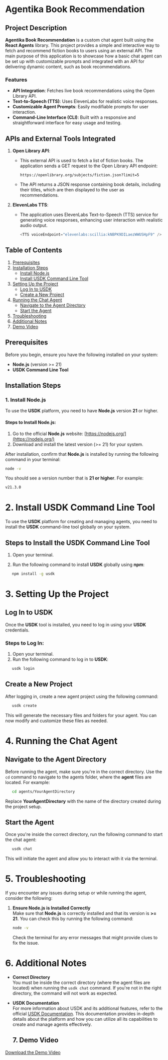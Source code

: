 # Agentika Book Recommendation

## Project Description

**Agentika Book Recommendation** is a custom chat agent built using the **React Agents** library. This project provides a simple and interactive way to fetch and recommend fiction books to users using an external API. The main purpose of this application is to showcase how a basic chat agent can be set up with customizable prompts and integrated with an API for delivering dynamic content, such as book recommendations.

### Features
- **API Integration**: Fetches live book recommendations using the Open Library API.
- **Text-to-Speech (TTS)**: Uses ElevenLabs for realistic voice responses.
- **Customizable Agent Prompts**: Easily modifiable prompts for user interaction.
- **Command-Line Interface (CLI)**: Built with a responsive and straightforward interface for easy usage and testing.

## APIs and External Tools Integrated

1. **Open Library API**:
   - This external API is used to fetch a list of fiction books. The application sends a GET request to the Open Library API endpoint:
     ```url
     https://openlibrary.org/subjects/fiction.json?limit=5
     ```
   - The API returns a JSON response containing book details, including their titles, which are then displayed to the user as recommendations.

2. **ElevenLabs TTS**:
   - The application uses ElevenLabs Text-to-Speech (TTS) service for generating voice responses, enhancing user interaction with realistic audio output.
     ```javascript
     <TTS voiceEndpoint="elevenlabs:scillia:kNBPK9DILaezWWUSHpF9" />
     ```


## Table of Contents

1. [Prerequisites](#prerequisites)
2. [Installation Steps](#installation-steps)
    - [Install Node.js](#1-install-nodejs)
    - [Install USDK Command Line Tool](#2-install-usdk-command-line-tool)
3. [Setting Up the Project](#setting-up-the-project)
    - [Log In to USDK](#3-log-in-to-usdk)
    - [Create a New Project](#4-create-a-new-project)
4. [Running the Chat Agent](#running-the-chat-agent)
    - [Navigate to the Agent Directory](#5-navigate-to-the-agent-directory)
    - [Start the Agent](#6-start-the-agent)
5. [Troubleshooting](#troubleshooting)
6. [Additional Notes](#additional-notes)
7. [Demo Video](#Demo-video)


## Prerequisites

Before you begin, ensure you have the following installed on your system:

- **Node.js** (version >= 21)
- **USDK Command Line Tool**

## Installation Steps

### 1. Install Node.js

To use the **USDK** platform, you need to have **Node.js** version **21** or higher.

#### Steps to Install Node.js:
1. Go to the official **Node.js** website: [https://nodejs.org/](https://nodejs.org/)
2. Download and install the latest version (>= 21) for your system.

After installation, confirm that **Node.js** is installed by running the following command in your terminal:

```bash
node -v
```
You should see a version number that is **21 or higher**. For example:

```bash
v21.3.0
```

# 2. Install USDK Command Line Tool

To use the **USDK** platform for creating and managing agents, you need to install the **USDK** command-line tool globally on your system.

## Steps to Install the USDK Command Line Tool

1. Open your terminal.

2. Run the following command to install **USDK** globally using **npm**:

```bash
   npm install -g usdk
```
  


# 3. Setting Up the Project

##  Log In to USDK

Once the **USDK** tool is installed, you need to log in using your **USDK** credentials.

### Steps to Log In:
1. Open your terminal.
2. Run the following command to log in to **USDK**:

```bash
   usdk login
```

## Create a New Project

After logging in, create a new agent project using the following command:

```bash
   usdk create
```
This will generate the necessary files and folders for your agent. You can now modify and customize these files as needed.



# 4. Running the Chat Agent

## Navigate to the Agent Directory

Before running the agent, make sure you're in the correct directory. Use the `cd` command to navigate to the agents folder, where the **agent** files are located. For example:

```bash
   cd agents/YourAgentDirectory
```

Replace **YourAgentDirectory** with the name of the directory created during the project setup.

## Start the Agent

Once you're inside the correct directory, run the following command to start the chat agent:

```bash
   usdk chat
```
This will initiate the agent and allow you to interact with it via the terminal.



# 5. Troubleshooting

If you encounter any issues during setup or while running the agent, consider the following:

1. **Ensure Node.js is Installed Correctly**  
   Make sure that **Node.js** is correctly installed and that its version is **>= 21**. You can check this by running the following command:

   ```bash
   node -v
   ```
   Check the terminal for any error messages that might provide clues to fix the issue.


   
# 6. Additional Notes

- **Correct Directory**  
  You must be inside the correct directory (where the agent files are located) when running the `usdk chat` command. If you're not in the right directory, the command will not work as expected.

- **USDK Documentation**  
  For more information about USDK and its additional features, refer to the official [USDK Documentation](https://docs.upstreet.ai/install). This documentation provides in-depth details about the platform and how you can utilize all its capabilities to create and manage agents effectively.


  ## 7. Demo Video
[Download the Demo Video](BookRecommendationRecording.mp4)


